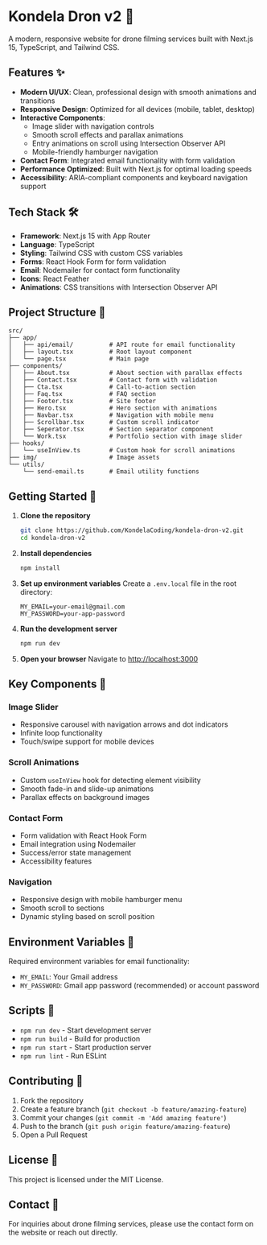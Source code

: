 # Kondela Dron v2 🚁

A modern, responsive website for drone filming services built with Next.js 15,
TypeScript, and Tailwind CSS.

## Features ✨

- **Modern UI/UX**: Clean, professional design with smooth animations and
  transitions
- **Responsive Design**: Optimized for all devices (mobile, tablet, desktop)
- **Interactive Components**:
  - Image slider with navigation controls
  - Smooth scroll effects and parallax animations
  - Entry animations on scroll using Intersection Observer API
  - Mobile-friendly hamburger navigation
- **Contact Form**: Integrated email functionality with form validation
- **Performance Optimized**: Built with Next.js for optimal loading speeds
- **Accessibility**: ARIA-compliant components and keyboard navigation support

## Tech Stack 🛠️

- **Framework**: Next.js 15 with App Router
- **Language**: TypeScript
- **Styling**: Tailwind CSS with custom CSS variables
- **Forms**: React Hook Form for form validation
- **Email**: Nodemailer for contact form functionality
- **Icons**: React Feather
- **Animations**: CSS transitions with Intersection Observer API

## Project Structure 📁

```
src/
├── app/
│   ├── api/email/          # API route for email functionality
│   ├── layout.tsx          # Root layout component
│   └── page.tsx            # Main page
├── components/
│   ├── About.tsx           # About section with parallax effects
│   ├── Contact.tsx         # Contact form with validation
│   ├── Cta.tsx             # Call-to-action section
│   ├── Faq.tsx             # FAQ section
│   ├── Footer.tsx          # Site footer
│   ├── Hero.tsx            # Hero section with animations
│   ├── Navbar.tsx          # Navigation with mobile menu
│   ├── Scrollbar.tsx       # Custom scroll indicator
│   ├── Seperator.tsx       # Section separator component
│   └── Work.tsx            # Portfolio section with image slider
├── hooks/
│   └── useInView.ts        # Custom hook for scroll animations
├── img/                    # Image assets
└── utils/
    └── send-email.ts       # Email utility functions
```

## Getting Started 🚀

1. **Clone the repository**
   ```bash
   git clone https://github.com/KondelaCoding/kondela-dron-v2.git
   cd kondela-dron-v2
   ```

2. **Install dependencies**
   ```bash
   npm install
   ```

3. **Set up environment variables** Create a `.env.local` file in the root
   directory:
   ```env
   MY_EMAIL=your-email@gmail.com
   MY_PASSWORD=your-app-password
   ```

4. **Run the development server**
   ```bash
   npm run dev
   ```

5. **Open your browser** Navigate to
   [http://localhost:3000](http://localhost:3000)

## Key Components 🔧

### Image Slider

- Responsive carousel with navigation arrows and dot indicators
- Infinite loop functionality
- Touch/swipe support for mobile devices

### Scroll Animations

- Custom `useInView` hook for detecting element visibility
- Smooth fade-in and slide-up animations
- Parallax effects on background images

### Contact Form

- Form validation with React Hook Form
- Email integration using Nodemailer
- Success/error state management
- Accessibility features

### Navigation

- Responsive design with mobile hamburger menu
- Smooth scroll to sections
- Dynamic styling based on scroll position

## Environment Variables 🔐

Required environment variables for email functionality:

- `MY_EMAIL`: Your Gmail address
- `MY_PASSWORD`: Gmail app password (recommended) or account password

## Scripts 📝

- `npm run dev` - Start development server
- `npm run build` - Build for production
- `npm run start` - Start production server
- `npm run lint` - Run ESLint

## Contributing 🤝

1. Fork the repository
2. Create a feature branch (`git checkout -b feature/amazing-feature`)
3. Commit your changes (`git commit -m 'Add amazing feature'`)
4. Push to the branch (`git push origin feature/amazing-feature`)
5. Open a Pull Request

## License 📄

This project is licensed under the MIT License.

## Contact 📧

For inquiries about drone filming services, please use the contact form on the
website or reach out directly.

